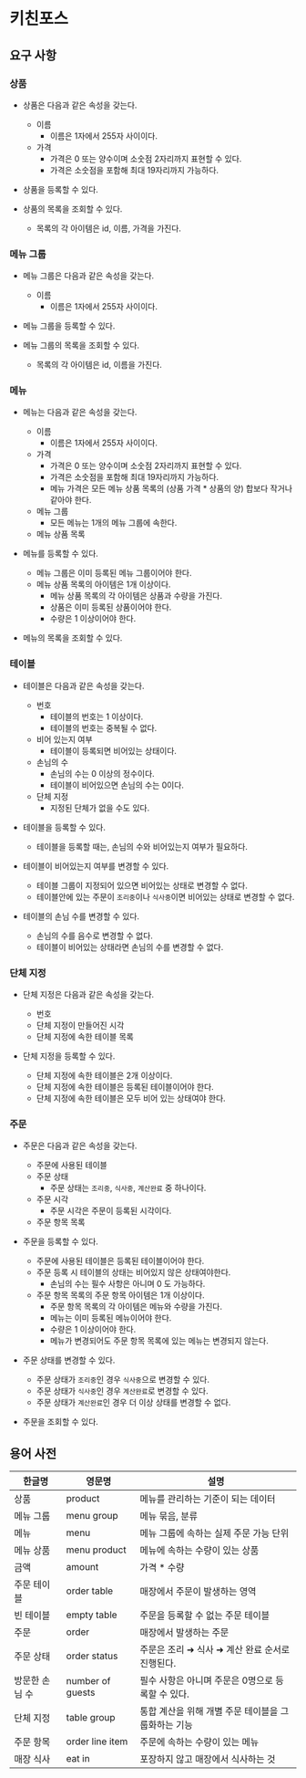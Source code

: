 # 키친포스

## 요구 사항

### 상품
- 상품은 다음과 같은 속성을 갖는다.
  - 이름
    - 이름은 1자에서 255자 사이이다.
  - 가격
    - 가격은 0 또는 양수이며 소숫점 2자리까지 표현할 수 있다.
    - 가격은 소숫점을 포함해 최대 19자리까지 가능하다.

- 상품을 등록할 수 있다.

- 상품의 목록을 조회할 수 있다.
  - 목록의 각 아이템은 id, 이름, 가격을 가진다.

### 메뉴 그룹
- 메뉴 그룹은 다음과 같은 속성을 갖는다.
  - 이름
    - 이름은 1자에서 255자 사이이다.
  
- 메뉴 그룹을 등록할 수 있다.

- 메뉴 그룹의 목록을 조회할 수 있다.
  - 목록의 각 아이템은 id, 이름을 가진다.

### 메뉴
- 메뉴는 다음과 같은 속성을 갖는다.
  - 이름
    - 이름은 1자에서 255자 사이이다.
  - 가격
    - 가격은 0 또는 양수이며 소숫점 2자리까지 표현할 수 있다.
    - 가격은 소숫점을 포함해 최대 19자리까지 가능하다.
    - 메뉴 가격은 모든 메뉴 상품 목록의 (상품 가격 * 상품의 양) 합보다 작거나 같아야 한다.
  - 메뉴 그룹
    - 모든 메뉴는 1개의 메뉴 그룹에 속한다.
  - 메뉴 상품 목록


- 메뉴를 등록할 수 있다.
  - 메뉴 그룹은 이미 등록된 메뉴 그룹이어야 한다.
  - 메뉴 상품 목록의 아이템은 1개 이상이다.
    - 메뉴 상품 목록의 각 아이템은 상품과 수량을 가진다.
    - 상품은 이미 등록된 상품이어야 한다.
    - 수량은 1 이상이어야 한다.

- 메뉴의 목록을 조회할 수 있다.

### 테이블
- 테이블은 다음과 같은 속성을 갖는다.
  - 번호
    - 테이블의 번호는 1 이상이다.
    - 테이블의 번호는 중복될 수 없다.
  - 비어 있는지 여부
    - 테이블이 등록되면 비어있는 상태이다.
  - 손님의 수
    - 손님의 수는 0 이상의 정수이다. 
    - 테이블이 비어있으면 손님의 수는 0이다.
  - 단체 지정
    - 지정된 단체가 없을 수도 있다.

- 테이블을 등록할 수 있다.
  - 테이블을 등록할 때는, 손님의 수와 비어있는지 여부가 필요하다.

- 테이블이 비어있는지 여부를 변경할 수 있다.
  - 테이블 그룹이 지정되어 있으면 비어있는 상태로 변경할 수 없다.
  - 테이블안에 있는 주문이 `조리중`이나 `식사중`이면 비어있는 상태로 변경할 수 없다.

- 테이블의 손님 수를 변경할 수 있다.
  - 손님의 수를 음수로 변경할 수 없다.
  - 테이블이 비어있는 상태라면 손님의 수를 변경할 수 없다.

### 단체 지정
- 단체 지정은 다음과 같은 속성을 갖는다.
  - 번호
  - 단체 지정이 만들어진 시각
  - 단체 지정에 속한 테이블 목록

- 단체 지정을 등록할 수 있다.
  - 단체 지정에 속한 테이블은 2개 이상이다.
  - 단체 지정에 속한 테이블은 등록된 테이블이어야 한다.
  - 단체 지정에 속한 테이블은 모두 비어 있는 상태여야 한다.

### 주문
- 주문은 다음과 같은 속성을 갖는다.
  - 주문에 사용된 테이블
  - 주문 상태
    - 주문 상태는 `조리중`, `식사중`, `계산완료` 중 하나이다.
  - 주문 시각
    - 주문 시각은 주문이 등록된 시각이다.
  - 주문 항목 목록
  
- 주문을 등록할 수 있다.
  - 주문에 사용된 테이블은 등록된 테이블이어야 한다.
  - 주문 등록 시 테이블의 상태는 비어있지 않은 상태여야한다.
    - 손님의 수는 필수 사항은 아니며 0 도 가능하다.
  - 주문 항목 목록의 주문 항목 아이템은 1개 이상이다.
    - 주문 항목 목록의 각 아이템은 메뉴와 수량을 가진다.
    - 메뉴는 이미 등록된 메뉴이어야 한다.
    - 수량은 1 이상이어야 한다.
    - 메뉴가 변경되어도 주문 항목 목록에 있는 메뉴는 변경되지 않는다.
  
- 주문 상태를 변경할 수 있다.
  - 주문 상태가 `조리중`인 경우 `식사중`으로 변경할 수 있다.
  - 주문 상태가 `식사중`인 경우 `계산완료`로 변경할 수 있다.
  - 주문 상태가 `계산완료`인 경우 더 이상 상태를 변경할 수 없다.

- 주문을 조회할 수 있다.


## 용어 사전

| 한글명 | 영문명 | 설명 |
| --- | --- | --- |
| 상품 | product | 메뉴를 관리하는 기준이 되는 데이터 |
| 메뉴 그룹 | menu group | 메뉴 묶음, 분류 |
| 메뉴 | menu | 메뉴 그룹에 속하는 실제 주문 가능 단위 |
| 메뉴 상품 | menu product | 메뉴에 속하는 수량이 있는 상품 |
| 금액 | amount | 가격 * 수량 |
| 주문 테이블 | order table | 매장에서 주문이 발생하는 영역 |
| 빈 테이블 | empty table | 주문을 등록할 수 없는 주문 테이블 |
| 주문 | order | 매장에서 발생하는 주문 |
| 주문 상태 | order status | 주문은 조리 ➜ 식사 ➜ 계산 완료 순서로 진행된다. |
| 방문한 손님 수 | number of guests | 필수 사항은 아니며 주문은 0명으로 등록할 수 있다. |
| 단체 지정 | table group | 통합 계산을 위해 개별 주문 테이블을 그룹화하는 기능 |
| 주문 항목 | order line item | 주문에 속하는 수량이 있는 메뉴 |
| 매장 식사 | eat in | 포장하지 않고 매장에서 식사하는 것 |
